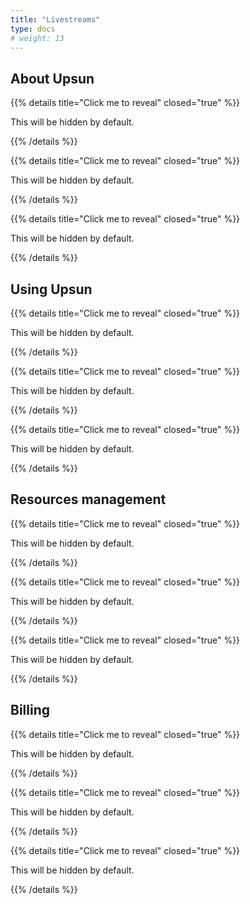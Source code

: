 ```yaml
---
title: "Livestreams"
type: docs
# weight: 13
---
```


## About Upsun

{{% details title="Click me to reveal" closed="true" %}}

This will be hidden by default.

{{% /details %}}

{{% details title="Click me to reveal" closed="true" %}}

This will be hidden by default.

{{% /details %}}

{{% details title="Click me to reveal" closed="true" %}}

This will be hidden by default.

{{% /details %}}

## Using Upsun

{{% details title="Click me to reveal" closed="true" %}}

This will be hidden by default.

{{% /details %}}

{{% details title="Click me to reveal" closed="true" %}}

This will be hidden by default.

{{% /details %}}

{{% details title="Click me to reveal" closed="true" %}}

This will be hidden by default.

{{% /details %}}

## Resources management

{{% details title="Click me to reveal" closed="true" %}}

This will be hidden by default.

{{% /details %}}

{{% details title="Click me to reveal" closed="true" %}}

This will be hidden by default.

{{% /details %}}

{{% details title="Click me to reveal" closed="true" %}}

This will be hidden by default.

{{% /details %}}

## Billing

{{% details title="Click me to reveal" closed="true" %}}

This will be hidden by default.

{{% /details %}}

{{% details title="Click me to reveal" closed="true" %}}

This will be hidden by default.

{{% /details %}}

{{% details title="Click me to reveal" closed="true" %}}

This will be hidden by default.

{{% /details %}}